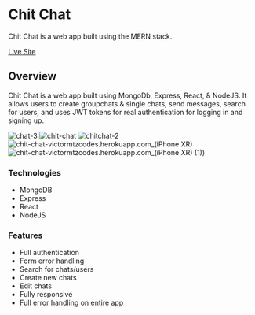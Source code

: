 # Chit Chat

Chit Chat is a web app built using the MERN stack.

[Live Site](https://chit-chat-victormtzcodes.herokuapp.com/)

## Overview

Chit Chat is a web app built using MongoDb, Express, React, & NodeJS. It allows users to create groupchats & single chats, send messages, search for users, and uses JWT tokens for real authentication for logging in and signing up.

![chat-3](https://user-images.githubusercontent.com/93169407/159961007-a04e2ec6-22de-407a-a076-8244867b4e7a.png)
![chit-chat](https://user-images.githubusercontent.com/93169407/159960778-4ef463a3-e76a-4733-a33a-95d547fdaea3.png)
![chitchat-2](https://user-images.githubusercontent.com/93169407/159960820-09d85c9d-7357-4103-a2d6-72631917217f.png)
![chit-chat-victormtzcodes.herokuapp.com_(iPhone XR)](https://user-images.githubusercontent.com/93169407/159961198-2e5b7136-0b1a-4c11-a4c5-f27a2cec473f.png)
![chit-chat-victormtzcodes.herokuapp.com_(iPhone XR) (1)](https://user-images.githubusercontent.com/93169407/159961348-3c160ec5-eeb9-4cdf-b21f-f9f50b325145.png))


### Technologies

* MongoDB
* Express
* React
* NodeJS

### Features

* Full authentication
* Form error handling
* Search for chats/users
* Create new chats
* Edit chats
* Fully responsive
* Full error handling on entire app
